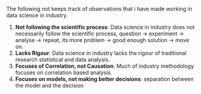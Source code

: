 The following not keeps track of observations that i have made working in data science in industry. 

1) **Not following the scientific process**: Data science in industry does not necessarily follow the scientific process, question -> experiment -> analyse -> repeat, its more problem -> good enough solution -> move on.
2) **Lacks Rigour**: Data science in industry lacks the rigour of traditional research statistical and data analysis. 
3) **Focuses of Correlation, not Causation**: Much of industry methodology focuses on correlation based analysis. 
4) **Focuses on models, not making better decisions**: separation between the model and the decision